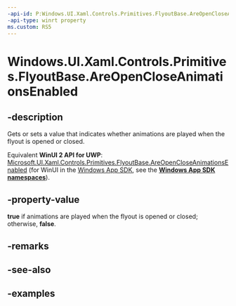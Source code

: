```yaml
---
-api-id: P:Windows.UI.Xaml.Controls.Primitives.FlyoutBase.AreOpenCloseAnimationsEnabled
-api-type: winrt property
ms.custom: RS5
---
```


<!-- Property syntax.
public bool AreOpenCloseAnimationsEnabled { get;  set; }
-->

# Windows.UI.Xaml.Controls.Primitives.FlyoutBase.AreOpenCloseAnimationsEnabled

## -description

Gets or sets a value that indicates whether animations are played when the flyout is opened or closed.

Equivalent **WinUI 2 API for UWP**: [Microsoft.UI.Xaml.Controls.Primitives.FlyoutBase.AreOpenCloseAnimationsEnabled](/windows/winui/api/microsoft.ui.xaml.controls.primitives.flyoutbase.areopencloseanimationsenabled) (for WinUI in the [Windows App SDK](/windows/apps/windows-app-sdk/), see the **[Windows App SDK namespaces](/windows/windows-app-sdk/api/winrt/)**).

## -property-value

**true** if animations are played when the flyout is opened or closed; otherwise, **false**.

## -remarks

## -see-also

## -examples


